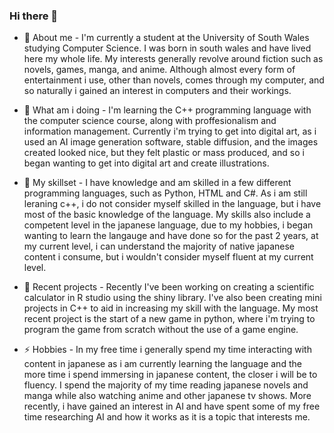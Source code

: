 ### Hi there 👋

- 🤔 About me - I'm currently a student at the University of South Wales studying Computer Science. I was born in south wales and have lived here my whole life. My interests generally revolve around fiction such as novels, games, manga, and anime. Although almost every form of entertainment i use, other than novels, comes through my computer, and so naturally i gained an interest in computers and their workings. 
  
- 🔭 What am i doing - I'm learning the C++ programming language with the computer science course, along with proffesionalism and information management. Currently i'm trying to get into digital art, as i used an AI image generation software, stable diffusion, and the images created looked  nice, but they felt plastic or mass produced, and so i began wanting to get into digital art and create illustrations. 
  
- 🌱 My skillset - I have knowledge and am skilled in a few different programming languages, such as Python, HTML and C#. As i am still leraning c++, i do not consider myself skilled in the language, but i have most of the basic knowledge of the language. My skills also include a competent level in the japanese language, due to my hobbies, i began wanting to learn the langauge and have done so for the past 2 years, at my current level, i can understand the majority of native japanese content i consume, but i wouldn't consider myself fluent at my current level. 
  
- 💬 Recent projects - Recently I've been working on creating a scientific calculator in R studio using the shiny library. I've also been creating mini projects in C++ to aid in increasing my skill with the language. My most recent project is the start of a new game in python, where i'm trying to program the game from scratch without the use of a game engine. 

- ⚡ Hobbies - In my free time i generally spend my time interacting with content in japanese as i am currently learning the language and the more time i spend immersing in japanese content, the closer i will be to fluency. I spend the majority of my time reading japanese novels and manga while also watching anime and other japanese tv shows. More recently, i have gained an interest in AI and have spent some of my free time researching AI and how it works as it is a topic that interests me.

<!--
**AlfieRichards19/AlfieRichards19** is a ✨ _special_ ✨ repository because its `README.md` (this file) appears on your GitHub profile.

Here are some ideas to get you started:

- 🔭 I’m currently working on ...
- 🌱 I’m currently learning ...
- 👯 I’m looking to collaborate on ...
- 🤔 I’m looking for help with ...
- 💬 Ask me about ...
- 📫 How to reach me: ...
- 😄 Pronouns: ...
-  Fun fact: ...
-->
